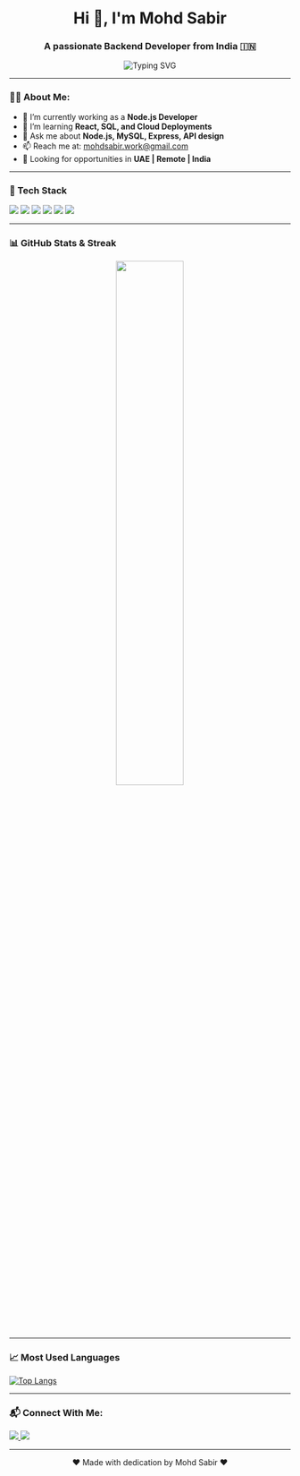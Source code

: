 <h1 align="center">Hi 👋, I'm Mohd Sabir</h1>
<h3 align="center">A passionate Backend Developer from India 🇮🇳</h3>

<p align="center">
  <img src="https://readme-typing-svg.demolab.com?font=Fira+Code&size=22&pause=1000&center=true&vCenter=true&width=440&lines=Backend+Developer+%7C+Node.js;MERN+Stack+Enthusiast+%F0%9F%92%BB;Learning+and+Building+Everyday+%E2%9C%A8" alt="Typing SVG" />
</p>

---

### 🧑‍💻 About Me:
- 🔭 I’m currently working as a **Node.js Developer**
- 🧠 I’m learning **React, SQL, and Cloud Deployments**
- 💬 Ask me about **Node.js, MySQL, Express, API design**
- 📫 Reach me at: [mohdsabir.work@gmail.com](mailto:mohdsabir.work@gmail.com)
- 🧳 Looking for opportunities in **UAE | Remote | India**

---

### 🚀 Tech Stack

<p align="left">
  <img src="https://img.shields.io/badge/Node.js-339933?style=for-the-badge&logo=node.js&logoColor=white" />
  <img src="https://img.shields.io/badge/Express.js-000000?style=for-the-badge&logo=express&logoColor=white" />
  <img src="https://img.shields.io/badge/MySQL-00758F?style=for-the-badge&logo=mysql&logoColor=white" />
  <img src="https://img.shields.io/badge/MongoDB-47A248?style=for-the-badge&logo=mongodb&logoColor=white" />
  <img src="https://img.shields.io/badge/React.js-61DAFB?style=for-the-badge&logo=react&logoColor=black" />
  <img src="https://img.shields.io/badge/JavaScript-yellow?style=for-the-badge&logo=javascript&logoColor=black" />
</p>

---

### 📊 GitHub Stats & Streak

<p align="center">
 
  <img src="https://streak-stats.demolab.com?user=MohdSabir111&theme=tokyonight" width="49%" />
</p>

---

### 📈 Most Used Languages


[![Top Langs](https://github-readme-stats.vercel.app/api/top-langs/?username=MohdSabir111&layout=donut)](https://github.com/MohdSabir111)

---




### 📬 Connect With Me:

<p align="left">
  <a href="https://www.linkedin.com/in/mohdsabir" target="_blank">
    <img src="https://img.shields.io/badge/LinkedIn-blue?style=for-the-badge&logo=linkedin&logoColor=white" />
  </a>
  <a href="mailto:mohdsabir.work@gmail.com" target="_blank">
    <img src="https://img.shields.io/badge/Gmail-red?style=for-the-badge&logo=gmail&logoColor=white" />
  </a>
</p>

---

<p align="center">❤️ Made with dedication by Mohd Sabir ❤️</p>

